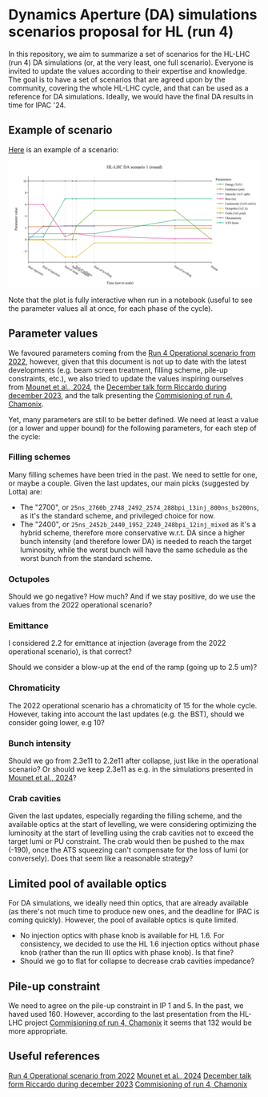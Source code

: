 # Dynamics Aperture (DA) simulations scenarios proposal for HL (run 4)

In this repository, we aim to summarize a set of scenarios for the HL-LHC (run 4) DA simulations (or, at the very least, one full scenario). Everyone is invited to update the values according to their expertise and knowledge. The goal is to have a set of scenarios that are agreed upon by the community, covering the whole HL-LHC cycle, and that can be used as a reference for DA simulations. Ideally, we would have the final DA results in time for IPAC '24.

## Example of scenario

[Here](scenarios/scenario_round_1.csv) is an example of a scenario:

![Scenario example](plot_scenarios/HL-LHC_DA_scenario_1_(round).png)

Note that the plot is fully interactive when run in a notebook (useful to see the parameter values all at once, for each phase of the cycle).

## Parameter values

We favoured parameters coming from the [Run 4 Operational scenario from 2022](https://cds.cern.ch/record/2803611/files/CERN-ACC-2022-0001.pdf), however, given that this document is not up to date with the latest developments (e.g. beam screen treatment, filling scheme, pile-up constraints, etc.), we also tried to update the values inspiring ourselves from [Mounet et al., 2024](https://cernbox.cern.ch/s/fvNx0JfKtse1Kjo), the [December talk form Riccardo during december 2023](https://indico.cern.ch/event/1355706/#19-update-on-the-hl-lhc-cycle), and the talk presenting the [Commisioning of run 4, Chamonix](https://indico.cern.ch/event/1343931/contributions/5673119/attachments/2790922/4867754/Commissioning%20Run%204.pdf).

Yet, many parameters are still to be better defined. We need at least a value (or a lower and upper bound) for the following parameters, for each step of the cycle:

### Filling schemes

Many filling schemes have been tried in the past. We need to settle for one, or maybe a couple. Given the last updates, our main picks (suggested by Lotta) are:

- The "2700", or ```25ns_2760b_2748_2492_2574_288bpi_13inj_800ns_bs200ns```, as it's the standard scheme, and privileged choice for now.
- The "2400", or ```25ns_2452b_2440_1952_2240_248bpi_12inj_mixed``` as it's a hybrid scheme, therefore more conservative w.r.t. DA since a higher bunch intensity (and therefore lower DA) is needed to reach the target luminosity, while the worst bunch will have the same schedule as the worst bunch from the standard scheme.

### Octupoles

Should we go negative? How much? And if we stay positive, do we use the values from the 2022 operational scenario?

### Emittance

I considered 2.2 for emittance at injection (average from the 2022 operational scenario), is that correct?

Should we consider a blow-up at the end of the ramp (going up to 2.5 um)?

### Chromaticity

The 2022 operational scenario has a chromaticity of 15 for the whole cycle. However, taking into account the last updates (e.g. the BST), should we consider going lower, e.g 10?

### Bunch intensity

Should we go from 2.3e11 to 2.2e11 after collapse, just like in the operational scenario? Or should we keep 2.3e11 as e.g. in the simulations presented in [Mounet et al., 2024](https://cernbox.cern.ch/s/fvNx0JfKtse1Kjo)?

### Crab cavities

Given the last updates, especially regarding the filling scheme, and the available optics at the start of levelling, we were considering optimizing the luminosity at the start of levelling using the crab cavities not to exceed the target lumi or PU constraint. The crab would then be pushed to the max (-190), once the ATS squeezing can't compensate for the loss of lumi (or conversely). Does that seem like a reasonable strategy?

## Limited pool of available optics

For DA simulations, we ideally need thin optics, that are already available (as there's not much time to produce new ones, and the deadline for IPAC is coming quickly). However, the pool of available optics is quite limited.

- No injection optics with phase knob is available for HL 1.6. For consistency, we decided to use the HL 1.6 injection optics without phase knob (rather than the run III optics with phase knob). Is that fine?
- Should we go to flat for collapse to decrease crab cavities impedance?

## Pile-up constraint

We need to agree on the pile-up constraint in IP 1 and 5. In the past, we haved used 160. However, according to the last presentation from the HL-LHC project [Commisioning of run 4, Chamonix](https://indico.cern.ch/event/1343931/contributions/5673119/attachments/2790922/4867754/Commissioning%20Run%204.pdf) it seems that 132 would be more appropriate.

## Useful references

[Run 4 Operational scenario from 2022](https://cds.cern.ch/record/2803611/files/CERN-ACC-2022-0001.pdf)
[Mounet et al., 2024](https://cernbox.cern.ch/s/fvNx0JfKtse1Kjo)
[December talk form Riccardo during december 2023](https://indico.cern.ch/event/1355706/#19-update-on-the-hl-lhc-cycle)
[Commisioning of run 4, Chamonix](https://indico.cern.ch/event/1343931/contributions/5673119/attachments/2790922/4867754/Commissioning%20Run%204.pdf)

